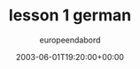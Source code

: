 ---
title: 'lesson 1 german'
posts: 1
hash: 't125'
author: 'europeendabord'
date: 2003-06-01T19:20:00+00:00
sources:
  - http://forums.tokipona.org/viewtopic.php%3Ft=125.html
---